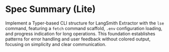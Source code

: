 # Spec Summary (Lite)

Implement a Typer-based CLI structure for LangSmith Extractor with the `lse` command, featuring a `fetch` command scaffold, `.env` configuration loading, and progress indication for long operations. This foundation establishes patterns for error handling and user feedback without colored output, focusing on simplicity and clear communication.